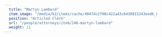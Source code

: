 ```yaml
---
  title: "Martyn Lombard"
  item_image: "/media/k2/items/cache/4047dc2f08c422a43c6430815243ead6_L.jpg"
  position: "Articled Clerk"
  url: "/people/attorneys/item/246-martyn-lombard"
  weight: 11
---
```


